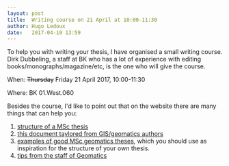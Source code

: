 ```yaml
---
layout: post
title:  Writing course on 21 April at 10:00-11:30
author: Hugo Ledoux
date:   2017-04-10 13:59
---
```


To help you with writing your thesis, I have organised a small writing course.
Dirk Dubbeling, a staff at BK who has a lot of experience with editing books/monographs/magazine/etc, is the one who will give the course. 

When: <del>Thursday</del> Friday 21 April 2017, 10:00-11:30

Where: BK 01.West.060

Besides the course, I'd like to point out that on the website there are many things that can help you:

  1. [structure of a MSc thesis](http://tudelftgeomatics.github.io/thesis/templates/)
  1. [this document taylored from GIS/geomatics authors](http://tudelftgeomatics.github.io/thesis/tips/#read-this-document-about-producing-research-articles)
  1. [examples of good MSc geomatics theses](http://tudelftgeomatics.github.io/thesis/exampletheses/), which you should use as inspiration for the structure of your own thesis.
  1. [tips from the staff of Geomatics](http://tudelftgeomatics.github.io/thesis/tips/)

